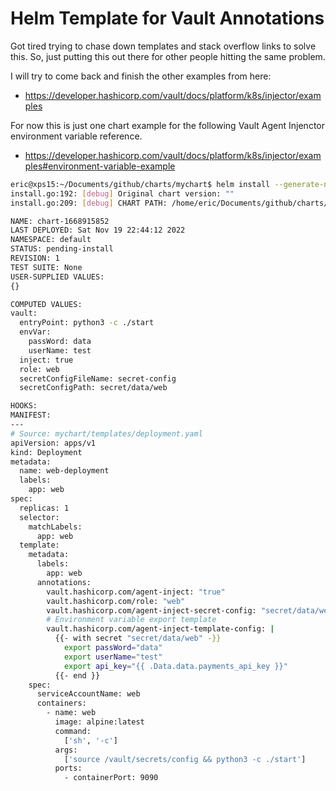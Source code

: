 # Helm Template for Vault Annotations

Got tired trying to chase down templates and stack overflow links to solve this.  So, just putting this out there for other people hitting the same problem.  

I will try to come back and finish the other examples from here:  
- https://developer.hashicorp.com/vault/docs/platform/k8s/injector/examples  

For now this is just one chart example for the following Vault Agent Injenctor environment variable reference.  
- https://developer.hashicorp.com/vault/docs/platform/k8s/injector/examples#environment-variable-example

```bash
eric@xps15:~/Documents/github/charts/mychart$ helm install --generate-name . --dry-run --debug
install.go:192: [debug] Original chart version: ""
install.go:209: [debug] CHART PATH: /home/eric/Documents/github/charts/mychart

NAME: chart-1668915852
LAST DEPLOYED: Sat Nov 19 22:44:12 2022
NAMESPACE: default
STATUS: pending-install
REVISION: 1
TEST SUITE: None
USER-SUPPLIED VALUES:
{}

COMPUTED VALUES:
vault:
  entryPoint: python3 -c ./start
  envVar:
    passWord: data
    userName: test
  inject: true
  role: web
  secretConfigFileName: secret-config
  secretConfigPath: secret/data/web

HOOKS:
MANIFEST:
---
# Source: mychart/templates/deployment.yaml
apiVersion: apps/v1
kind: Deployment
metadata:
  name: web-deployment
  labels:
    app: web
spec:
  replicas: 1
  selector:
    matchLabels:
      app: web
  template:
    metadata:
      labels:
        app: web
      annotations:
        vault.hashicorp.com/agent-inject: "true"
        vault.hashicorp.com/role: "web"
        vault.hashicorp.com/agent-inject-secret-config: "secret/data/web"
        # Environment variable export template
        vault.hashicorp.com/agent-inject-template-config: |
          {{- with secret "secret/data/web" -}}
            export passWord="data"
            export userName="test"
            export api_key="{{ .Data.data.payments_api_key }}"
          {{- end }}
    spec:
      serviceAccountName: web
      containers:
        - name: web
          image: alpine:latest
          command:
            ['sh', '-c']
          args:
            ['source /vault/secrets/config && python3 -c ./start']
          ports:
            - containerPort: 9090
```